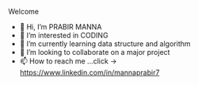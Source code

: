 Welcome 
- 👋 Hi, I’m PRABIR MANNA
- 👀 I’m interested in CODING
- 🌱 I’m currently learning data structure and algorithm
- 💞️ I’m looking to collaborate on a major project
- 📫 How to reach me ...click -> https://www.linkedin.com/in/mannaprabir7

<!---
mannaprabir7/Problems is a ✨ special ✨ repository because its `README.md` (this file) appears on your GitHub profile.
You can click the Preview link to take a look at your changes.
--->
